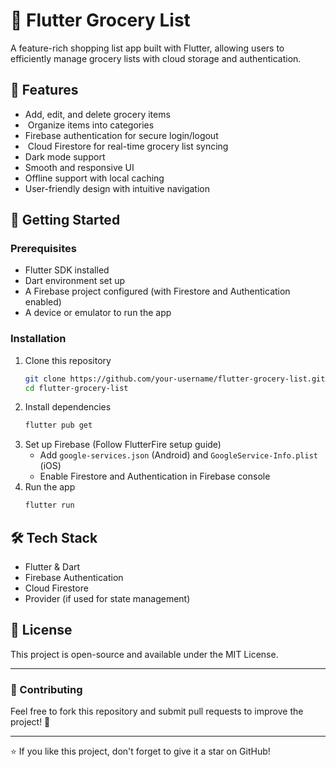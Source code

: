 # 🛒 Flutter Grocery List

A feature-rich shopping list app built with Flutter, allowing users to efficiently manage grocery lists with cloud storage and authentication.

## 📌 Features

- Add, edit, and delete grocery items
-  Organize items into categories
- Firebase authentication for secure login/logout
-  Cloud Firestore for real-time grocery list syncing
- Dark mode support
- Smooth and responsive UI
- Offline support with local caching
- User-friendly design with intuitive navigation

## 🚀 Getting Started

### Prerequisites

- Flutter SDK installed
- Dart environment set up
- A Firebase project configured (with Firestore and Authentication enabled)
- A device or emulator to run the app

### Installation

1. Clone this repository
   ```sh
   git clone https://github.com/your-username/flutter-grocery-list.git
   cd flutter-grocery-list
   ```
2. Install dependencies
   ```sh
   flutter pub get
   ```
3. Set up Firebase (Follow FlutterFire setup guide)
   - Add `google-services.json` (Android) and `GoogleService-Info.plist` (iOS)
   - Enable Firestore and Authentication in Firebase console
4. Run the app
   ```sh
   flutter run
   ```

## 🛠️ Tech Stack

- Flutter & Dart
- Firebase Authentication
- Cloud Firestore
- Provider (if used for state management)

## 📜 License

This project is open-source and available under the MIT License.

---

### 🎯 Contributing

Feel free to fork this repository and submit pull requests to improve the project! 🚀

---

⭐ If you like this project, don't forget to give it a star on GitHub!

